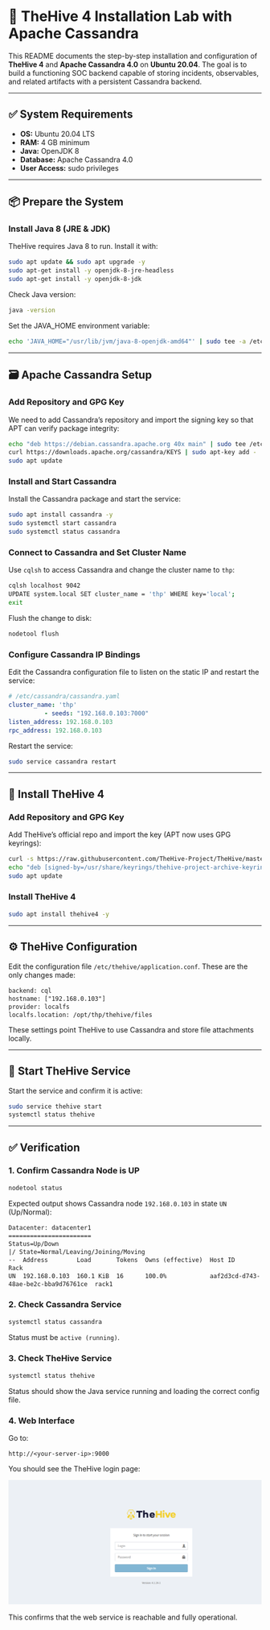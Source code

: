 # 🐝 TheHive 4 Installation Lab with Apache Cassandra

This README documents the step-by-step installation and configuration of **TheHive 4** and **Apache Cassandra 4.0** on **Ubuntu 20.04**. The goal is to build a functioning SOC backend capable of storing incidents, observables, and related artifacts with a persistent Cassandra backend.

---

## ✅ System Requirements

- **OS:** Ubuntu 20.04 LTS  
- **RAM:** 4 GB minimum  
- **Java:** OpenJDK 8  
- **Database:** Apache Cassandra 4.0  
- **User Access:** sudo privileges  

---

## 📦 Prepare the System

### Install Java 8 (JRE & JDK)

TheHive requires Java 8 to run. Install it with:

```bash
sudo apt update && sudo apt upgrade -y
sudo apt-get install -y openjdk-8-jre-headless
sudo apt-get install -y openjdk-8-jdk
```

Check Java version:

```bash
java -version
```

Set the JAVA_HOME environment variable:

```bash
echo 'JAVA_HOME="/usr/lib/jvm/java-8-openjdk-amd64"' | sudo tee -a /etc/environment
```

---

## 🗃️ Apache Cassandra Setup

### Add Repository and GPG Key

We need to add Cassandra’s repository and import the signing key so that APT can verify package integrity:

```bash
echo "deb https://debian.cassandra.apache.org 40x main" | sudo tee /etc/apt/sources.list.d/cassandra.sources.list
curl https://downloads.apache.org/cassandra/KEYS | sudo apt-key add -
sudo apt update
```

### Install and Start Cassandra

Install the Cassandra package and start the service:

```bash
sudo apt install cassandra -y
sudo systemctl start cassandra
sudo systemctl status cassandra
```

### Connect to Cassandra and Set Cluster Name

Use `cqlsh` to access Cassandra and change the cluster name to `thp`:

```bash
cqlsh localhost 9042
UPDATE system.local SET cluster_name = 'thp' WHERE key='local';
exit
```

Flush the change to disk:

```bash
nodetool flush
```

### Configure Cassandra IP Bindings

Edit the Cassandra configuration file to listen on the static IP and restart the service:

```yaml
# /etc/cassandra/cassandra.yaml
cluster_name: 'thp'
          - seeds: "192.168.0.103:7000"
listen_address: 192.168.0.103
rpc_address: 192.168.0.103
```

Restart the service:

```bash
sudo service cassandra restart
```

---

## 🐝 Install TheHive 4

### Add Repository and GPG Key

Add TheHive’s official repo and import the key (APT now uses GPG keyrings):

```bash
curl -s https://raw.githubusercontent.com/TheHive-Project/TheHive/master/PGP-PUBLIC-KEY | sudo gpg --dearmor -o /usr/share/keyrings/thehive-project-archive-keyring.gpg
echo "deb [signed-by=/usr/share/keyrings/thehive-project-archive-keyring.gpg] https://deb.thehive-project.org release main" | sudo tee /etc/apt/sources.list.d/thehive-project.list
sudo apt update
```

### Install TheHive 4

```bash
sudo apt install thehive4 -y
```

---

## ⚙️ TheHive Configuration

Edit the configuration file `/etc/thehive/application.conf`. These are the only changes made:

```hocon
backend: cql
hostname: ["192.168.0.103"]
provider: localfs
localfs.location: /opt/thp/thehive/files
```

These settings point TheHive to use Cassandra and store file attachments locally.

---

## 🚀 Start TheHive Service

Start the service and confirm it is active:

```bash
sudo service thehive start
systemctl status thehive
```

---

## ✅ Verification

### 1. Confirm Cassandra Node is UP

```bash
nodetool status
```

Expected output shows Cassandra node `192.168.0.103` in state `UN` (Up/Normal):

```
Datacenter: datacenter1
=======================
Status=Up/Down
|/ State=Normal/Leaving/Joining/Moving
--  Address        Load       Tokens  Owns (effective)  Host ID                               Rack
UN  192.168.0.103  160.1 KiB  16      100.0%            aaf2d3cd-d743-48ae-be2c-bba9d76761ce  rack1
```

### 2. Check Cassandra Service

```bash
systemctl status cassandra
```

Status must be `active (running)`.

### 3. Check TheHive Service

```bash
systemctl status thehive
```

Status should show the Java service running and loading the correct config file.

### 4. Web Interface

Go to:

```
http://<your-server-ip>:9000
```

You should see the TheHive login page:

![TheHive Login Page](screenshots/thehive.png)

This confirms that the web service is reachable and fully operational.
